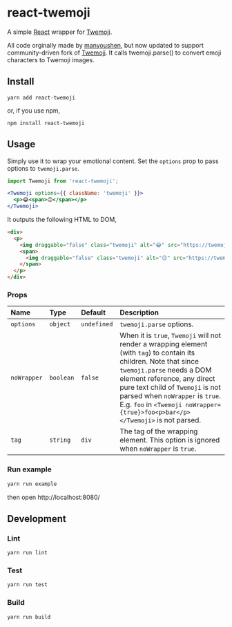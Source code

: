# react-twemoji
A simple [React](https://facebook.github.io/react/) wrapper for [Twemoji](https://github.com/jdecked/twemoji). 

All code orginally made by [manyoushen](https://www.npmjs.com/package/react-twemoji), but now updated to support community-driven fork of [Twemoji](https://github.com/jdecked/twemoji). 
It calls twemoji.parse() to convert emoji characters to Twemoji images.

## Install

```shell
yarn add react-twemoji
```

or, if you use npm,

```shell
npm install react-twemoji
```

## Usage

Simply use it to wrap your emotional content. Set the `options` prop to pass options to `twemoji.parse`.

```jsx
import Twemoji from 'react-twemoji';

<Twemoji options={{ className: 'twemoji' }}>
  <p>😂<span>😉</span></p>
</Twemoji>
```

It outputs the following HTML to DOM,

```html
<div>
  <p>
    <img draggable="false" class="twemoji" alt="😂" src="https://twemoji.maxcdn.com/2/72x72/1f602.png">
    <span>
      <img draggable="false" class="twemoji" alt="😉" src="https://twemoji.maxcdn.com/2/72x72/1f609.png">
    </span>
  </p>
</div>
```

### Props

| Name             | Type          | Default     | Description|
|:----             |:----          |:----        |:----|
| `options`        | `object`      | `undefined` | `twemoji.parse` options. |
| `noWrapper`      | `boolean`     | `false`     | When it is `true`, `Twemoji` will not render a wrapping element (with `tag`) to contain its children. Note that since `twemoji.parse` needs a DOM element reference, any direct pure text child of `Twemoji` is not parsed when `noWrapper` is `true`. E.g. `foo` in `<Twemoji noWrapper={true}>foo<p>bar</p></Twemoji>` is not parsed. |
| `tag`            | `string`      | `div`       | The tag of the wrapping element. This option is ignored when `noWrapper` is `true`. |

### Run example

```sh
yarn run example
```
then open http://localhost:8080/

## Development
### Lint

```sh
yarn run lint
```

### Test

```sh
yarn run test
```

### Build

```sh
yarn run build
```
